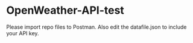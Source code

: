# OpenWeather-API-test
Please import repo files to Postman. Also edit the datafile.json to include your API key.
